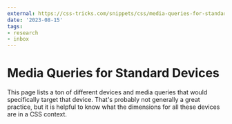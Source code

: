 ```yaml
---
external: https://css-tricks.com/snippets/css/media-queries-for-standard-devices/
date: '2023-08-15'
tags:
- research
- inbox
---
```


# Media Queries for Standard Devices

This page lists a ton of different devices and media queries that would specifically target that device. That's probably not generally a great practice, but it is helpful to know what the dimensions for all these devices are in a CSS context.
